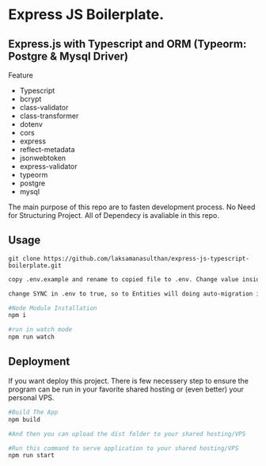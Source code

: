 # Express JS Boilerplate.

## Express.js with Typescript and ORM (Typeorm: Postgre & Mysql Driver)

Feature

-   Typescript
-   bcrypt
-   class-validator
-   class-transformer
-   dotenv
-   cors
-   express
-   reflect-metadata
-   jsonwebtoken
-   express-validator
-   typeorm
-   postgre
-   mysql

The main purpose of this repo are to fasten development process. No Need for Structuring Project. All of Dependecy is avaliable in this repo.

## Usage

```git
git clone https://github.com/laksamanasulthan/express-js-typescript-boilerplate.git
```

```bash
copy .env.example and rename to copied file to .env. Change value inside .env according to your Database Configuration

```

```bash
change SYNC in .env to true, so to Entities will doing auto-migration into database
```

```bash
#Node Module Installation
npm i

#run in watch mode
npm run watch
```

## Deployment

If you want deploy this project. There is few necessery step to ensure the program can be run in your favorite shared hosting or (even better) your personal VPS.

```bash
#Build The App
npm build

#And then you can upload the dist folder to your shared hosting/VPS

#Run this command to serve application to your shared hosting/VPS
npm run start
```
